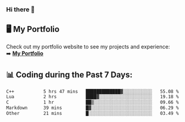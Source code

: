 ### Hi there 🌱  

## 🖥️ My Portfolio  
Check out my portfolio website to see my projects and experience:  
➡️ [**My Portfolio**](https://dieg0raf.github.io/)  

## 📊 Coding during the Past 7 Days: 
<!--START_SECTION:waka-->

```txt
C++           5 hrs 47 mins   █████████████▓░░░░░░░░░░░   55.08 %
Lua           2 hrs           ████▓░░░░░░░░░░░░░░░░░░░░   19.18 %
C             1 hr            ██▒░░░░░░░░░░░░░░░░░░░░░░   09.66 %
Markdown      39 mins         █▓░░░░░░░░░░░░░░░░░░░░░░░   06.29 %
Other         21 mins         █░░░░░░░░░░░░░░░░░░░░░░░░   03.49 %
```

<!--END_SECTION:waka-->
<!--
**Dieg0raf/Dieg0raf** is a ✨ _special_ ✨ repository because its `README.md` (this file) appears on your GitHub profile.

Here are some ideas to get you started:

- 🔭 I’m currently working on ...
- 🌱 I’m currently learning ...
- 👯 I’m looking to collaborate on ...
- 🤔 I’m looking for help with ...
- 💬 Ask me about ...
- 📫 How to reach me: ...
- 😄 Pronouns: ...
- ⚡ Fun fact: ...
-->

